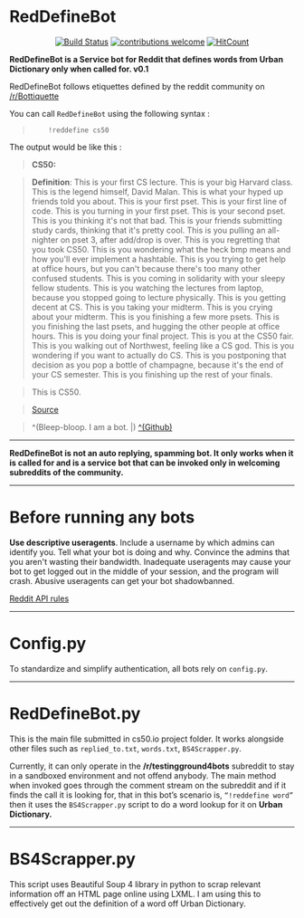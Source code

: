 
# RedDefineBot

<div align="center">

[![Build Status](https://travis-ci.org/dwyl/learn-travis.svg?branch=master)](https://travis-ci.org/dwyl/learn-travis)
[![contributions welcome](https://img.shields.io/badge/contributions-welcome-brightgreen.svg?style=flat)](https://github.com/bhagirathbhard/RedDefineBot/)
[![HitCount](http://hits.dwyl.io/bhagirathbhard/RedDefineBot.svg)](http://hits.dwyl.io/bhagirathbhard/RedDefineBot)
</div>


**RedDefineBot is a Service bot for Reddit that defines words from Urban Dictionary only when called for. v0.1**

RedDefineBot follows etiquettes defined by the reddit community on [/r/Bottiquette](https://www.reddit.com/r/Bottiquette/wiki/bottiquette)

You can call `RedDefineBot` using the following syntax :
>
>         !reddefine cs50
>

The output would be like this :

>**CS50:**

>**Definition**: This is your first CS lecture. This is your big Harvard class. This is the legend himself, David Malan. This is what your hyped up friends told you about. This is your first pset. This is your first line of code. This is you turning in your first pset. This is your second pset. This is you thinking it's not that bad. This is your friends submitting study cards, thinking that it's pretty cool. This is you pulling an all-nighter on pset 3, after add/drop is over. This is you regretting that you took CS50. This is you wondering what the heck bmp means and how you'll ever implement a hashtable. This is you trying to get help at office hours, but you can't because there's too many other confused students. This is you coming in solidarity with your sleepy fellow students. This is you watching the lectures from laptop, because you stopped going to lecture physically. This is you getting decent at CS. This is you taking your midterm. This is you crying about your midterm. This is you finishing a few more psets. This is you finishing the last psets, and hugging the other people at office hours. This is you doing your final project. This is you at the CS50 fair. This is you walking out of Northwest, feeling like a CS god. This is you wondering if you want to actually do CS. This is you postponing that decision as you pop a bottle of champagne, because it's the end of your CS semester. This is you finishing up the rest of your finals.

>This is CS50.

>[Source](https://www.urbandictionary.com/define.php?term=cs50)

>^(Bleep-bloop. I am a bot. |) [^(Github)](https://github.com/bhagirathbhard)

***

**RedDefineBot is not an auto replying, spamming bot. It only works when it is called for and is a service bot that can be invoked only in welcoming subreddits of the community.**
_______

# Before running any bots

**Use descriptive useragents**. Include a username by which admins can identify you. Tell what your bot is doing and why. Convince the admins that you aren't wasting their bandwidth. Inadequate useragents may cause your bot to get logged out in the middle of your session, and the program will crash. Abusive useragents can get your bot shadowbanned.

[Reddit API rules](https://github.com/reddit/reddit/wiki/API)

________

# Config.py

To standardize and simplify authentication, all bots rely on `config.py`.

________ 

# RedDefineBot.py

This is the main file submitted in cs50.io project folder. It works alongside other files such as  `replied_to.txt`, `words.txt`, `BS4Scrapper.py`.

Currently, it can only operate in the **/r/testingground4bots** subreddit to stay in a sandboxed environment and not offend anybody.
The main method when invoked goes through the comment stream on the subreddit and if it finds the call it is looking for, that in this bot’s scenario is, `“!reddefine word”` then it uses the `BS4Scrapper.py` script to do a word lookup for it on **Urban Dictionary.**

________ 

# BS4Scrapper.py

This script uses Beautiful Soup 4 library in python to scrap relevant information off an HTML page online using LXML.
I am using this to effectively get out the definition of a word off Urban Dictionary.



